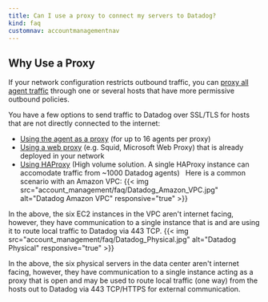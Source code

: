 ```yaml
---
title: Can I use a proxy to connect my servers to Datadog?
kind: faq
customnav: accountmanagementnav
---
```


## Why Use a Proxy
If your network configuration restricts outbound traffic, you can [proxy all agent traffic](/agent/proxy) through one or several hosts that have more permissive outbound policies.

You have a few options to send traffic to Datadog over SSL/TLS for hosts that are not directly connected to the internet: 

* [Using the agent as a proxy](/agent/proxy/#using-the-agent-as-a-proxy) (for up to 16 agents per proxy)
* [Using a web proxy](/agent/proxy/#using-a-web-proxy-as-proxy) (e.g. Squid, Microsoft Web Proxy) that is already deployed in your network
* [Using HAProxy](/agent/proxy/#using-haproxy-as-a-proxy) (High volume solution. A single HAProxy instance can accomodate traffic from ~1000 Datadog agents)
 
Here is a common scenario with an Amazon VPC:
{{< img src="account_management/faq/Datadog_Amazon_VPC.jpg" alt="Datadog Amazon VPC" responsive="true" >}}

In the above, the six EC2 instances in the VPC aren't internet facing, however, they have communication to a single instance that is and are using it to route local traffic to Datadog via 443 TCP.
{{< img src="account_management/faq/Datadog_Physical.jpg" alt="Datadog Physical" responsive="true" >}}

In the above, the six physical servers in the data center aren't internet facing, however, they have communication to a single instance acting as a proxy that is open and may be used to route local traffic (one way) from the hosts out to Datadog via 443 TCP/HTTPS for external communication.